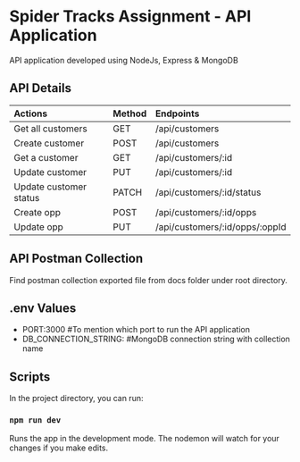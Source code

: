 # Spider Tracks Assignment - API Application

 API application developed using NodeJs, Express & MongoDB

## API Details

| Actions | Method | Endpoints |
| :---   | :---   | :---   |
| Get all customers | GET | /api/customers |
| Create customer | POST | /api/customers |
| Get a customer | GET | /api/customers/:id |
| Update customer | PUT | /api/customers/:id |
| Update customer status | PATCH | /api/customers/:id/status |
| Create opp | POST | /api/customers/:id/opps |
| Update opp | PUT | /api/customers/:id/opps/:oppId |

## API Postman Collection 

 Find postman collection exported file from docs folder under root directory.

## .env Values

- PORT:3000 #To mention which port to run the API application
- DB_CONNECTION_STRING: #MongoDB connection string with collection name

## Scripts 

In the project directory, you can run:

### `npm run dev`

Runs the app in the development mode. The nodemon will watch for your changes if you make edits.